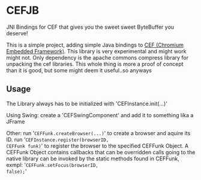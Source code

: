 # CEFJB
JNI Bindings for CEF that gives you the sweet sweet ByteBuffer you deserve!

This is a simple project, adding simple Java bindings to [CEF (Chromium Embedded Framework)](https://github.com/chromiumembedded).
This library is very experimental and might work might not. Only dependency is the apache commons compress library for unpacking the cef libraries.
This whole thing is more a proof of concept than it is good, but some might deem it useful..so anyways

## Usage
The Library always has to be initialized with 'CEFInstance.init(...)'

Using Swing:
  create a 'CEFSwingComponent' and add it to something lika a JFrame

Other:
  run '<code>CEFFunk.createBrowser(...)</code>' to create a browser and aquire its ID.
  run '<code>CEFInstance.register(browserID, CEFFunk funk)</code>' to register the browser to the specified CEFFunk Object. 
 A CEFFunk Object contains callbacks that can be overridden
 calls going to the native library can be invoked by the static methods found in CEFFunk, exmpl:
  '<code>CEFFunk.setFocus(browserID, false);</code>'

